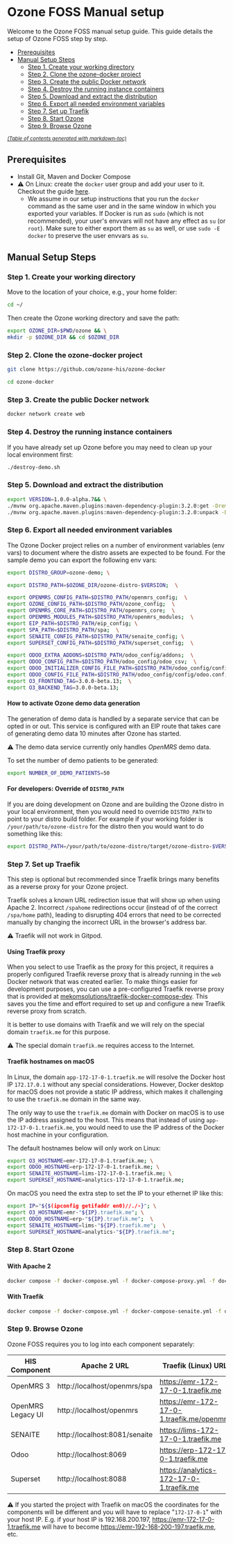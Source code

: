 # Ozone FOSS Manual setup

Welcome to the Ozone FOSS manual setup guide. This guide details the setup of Ozone FOSS step by step.

- [Prerequisites](#prerequisites)
- [Manual Setup Steps](#manual-setup-steps)
  * [Step 1. Create your working directory](#step-1-create-your-working-directory)
  * [Step 2. Clone the ozone-docker project](#step-2-clone-the-ozone-docker-project)
  * [Step 3. Create the public Docker network](#step-3-create-the-public-docker-network)
  * [Step 4. Destroy the running instance containers](#step-4-destroy-the-running-instance-containers)
  * [Step 5. Download and extract the distribution](#step-5-download-and-extract-the-distribution)
  * [Step 6. Export all needed environment variables](#step-6-export-all-needed-environment-variables)
  * [Step 7. Set up Traefik](#step-7-set-up-traefik)
  * [Step 8. Start Ozone](#step-8-start-ozone)
  * [Step 9. Browse Ozone](#step-9-browse-ozone)

<small><i><a href='http://ecotrust-canada.github.io/markdown-toc/'>(Table of contents generated with markdown-toc)</a></i></small>

## Prerequisites
* Install Git, Maven and Docker Compose
* ⚠️ On Linux: create the `docker` user group and add your user to it. Checkout the guide [here](https://docs.docker.com/engine/install/linux-postinstall/#manage-docker-as-a-non-root-user).
  * We assume in our setup instructions that you run the `docker` command as the same user and in the same window in which you exported your variables. If Docker is run as `sudo` (which is not recommended), your user's envvars will not have any effect as `su` (or `root`). Make sure to either export them as `su` as well, or use `sudo -E docker` to preserve the user envvars as `su`.


## Manual Setup Steps
### Step 1. Create your working directory

Move to the location of your choice, e.g., your home folder:

```bash
cd ~/
```

Then create the Ozone working directory and save the path:
```bash
export OZONE_DIR=$PWD/ozone && \
mkdir -p $OZONE_DIR && cd $OZONE_DIR
```
### Step 2. Clone the ozone-docker project

```bash
git clone https://github.com/ozone-his/ozone-docker
```

```bash
cd ozone-docker
```

### Step 3. Create the public Docker network
```bash
docker network create web
```

### Step 4. Destroy the running instance containers
If you have already set up Ozone before you may need to clean up your local environment first:

```bash
./destroy-demo.sh
```

### Step 5. Download and extract the distribution

```bash
export VERSION=1.0.0-alpha.7&& \
./mvnw org.apache.maven.plugins:maven-dependency-plugin:3.2.0:get -DremoteRepositories=https://nexus.mekomsolutions.net/repository/maven-public -Dartifact=com.ozonehis:ozone-distro:$VERSION:zip -Dtransitive=false --legacy-local-repository && \
./mvnw org.apache.maven.plugins:maven-dependency-plugin:3.2.0:unpack -Dproject.basedir=$OZONE_DIR -Dartifact=com.ozonehis:ozone-distro:$VERSION:zip -DoutputDirectory=$OZONE_DIR/ozone-distro-$VERSION
```

### Step 6. Export all needed environment variables

The Ozone Docker project relies on a number of environment variables (env vars) to document where the distro assets are expected to be found.
For the sample demo you can export the following env vars:
```bash
export DISTRO_GROUP=ozone-demo; \

export DISTRO_PATH=$OZONE_DIR/ozone-distro-$VERSION;  \

export OPENMRS_CONFIG_PATH=$DISTRO_PATH/openmrs_config;  \
export OZONE_CONFIG_PATH=$DISTRO_PATH/ozone_config;  \
export OPENMRS_CORE_PATH=$DISTRO_PATH/openmrs_core;  \
export OPENMRS_MODULES_PATH=$DISTRO_PATH/openmrs_modules;  \
export EIP_PATH=$DISTRO_PATH/eip_config; \
export SPA_PATH=$DISTRO_PATH/spa;  \
export SENAITE_CONFIG_PATH=$DISTRO_PATH/senaite_config; \
export SUPERSET_CONFIG_PATH=$DISTRO_PATH/superset_config;  \

export ODOO_EXTRA_ADDONS=$DISTRO_PATH/odoo_config/addons;  \
export ODOO_CONFIG_PATH=$DISTRO_PATH/odoo_config/odoo_csv;  \
export ODOO_INITIALIZER_CONFIG_FILE_PATH=$DISTRO_PATH/odoo_config/config/initializer_config.json;  \
export ODOO_CONFIG_FILE_PATH=$DISTRO_PATH/odoo_config/config/odoo.conf;  \
export O3_FRONTEND_TAG=3.0.0-beta.13;  \
export O3_BACKEND_TAG=3.0.0-beta.13;
```
#### How to activate Ozone demo data generation

The generation of demo data is handled by a separate service that can be opted in or out. This service is configured with an EIP route that takes care of generating demo data 10 minutes after Ozone has started.

⚠️ The demo data service currently only handles _OpenMRS_ demo data.

To set the number of demo patients to be generated:
```bash
export NUMBER_OF_DEMO_PATIENTS=50
```
#### For developers: Override of `DISTRO_PATH`

If you are doing development on Ozone and are building the Ozone distro in your local environment, then you would need to override `DISTRO_PATH` to point to your distro build folder. For example if your working folder is `/your/path/to/ozone-distro` for the distro then you would want to do something like this:
```bash
export DISTRO_PATH=/your/path/to/ozone-distro/target/ozone-distro-$VERSION
```

### Step 7. Set up Traefik

This step is optional but recommended since Traefik brings many benefits as a reverse proxy for your Ozone project. 

Traefik solves a known URL redirection issue that will show up when using Apache 2. Incorrect `/spahome` redirections occur (instead of of the correct `/spa/home` path), leading to disrupting 404 errors that need to be corrected manually by changing the incorrect URL in the browser's address bar.

⚠️ Traefik will not work in Gitpod.

#### Using Traefik proxy

When you select to use Traefik as the proxy for this project, it requires a properly configured Traefik reverse proxy that is already running in the `web` Docker network that was created earlier.
To make things easier for development purposes, you can use a pre-configured Traefik reverse proxy that is provided at [mekomsolutions/traefik-docker-compose-dev](https://github.com/mekomsolutions/traefik-docker-compose-dev). This saves you the time and effort required to set up and configure a new Traefik reverse proxy from scratch.

It is better to use domains with Traefik and we will rely on the special domain `traefik.me` for this purpose.

⚠️ The special domain `traefik.me` requires access to the Internet.

#### Traefik hostnames on macOS

In Linux, the domain `app-172-17-0-1.traefik.me` will resolve the Docker host IP `172.17.0.1` without any special considerations. However, Docker desktop for macOS does not provide a static IP address, which makes it challenging to use the `traefik.me` domain in the same way.

The only way to use the `traefik.me` domain with Docker on macOS is to use the IP address assigned to the host. This means that instead of using `app-172-17-0-1.traefik.me`, you would need to use the IP address of the Docker host machine in your configuration.

The default hostnames below will only work on Linux:
```bash
export O3_HOSTNAME=emr-172-17-0-1.traefik.me; \
export ODOO_HOSTNAME=erp-172-17-0-1.traefik.me; \
export SENAITE_HOSTNAME=lims-172-17-0-1.traefik.me; \
export SUPERSET_HOSTNAME=analytics-172-17-0-1.traefik.me;
```
On macOS you need the extra step to set the IP to your ethernet IP like this:
```bash
export IP="${$(ipconfig getifaddr en0)//./-}"; \
export O3_HOSTNAME=emr-"${IP}.traefik.me"; \
export ODOO_HOSTNAME=erp-"${IP}.traefik.me";  \
export SENAITE_HOSTNAME=lims-"${IP}.traefik.me";  \
export SUPERSET_HOSTNAME=analytics-"${IP}.traefik.me";  
```

### Step 8. Start Ozone
#### With Apache 2

```bash
docker compose -f docker-compose.yml -f docker-compose-proxy.yml -f docker-compose-senaite.yml -f docker-compose-odoo.yml -f docker-compose-demo.yml -p $DISTRO_GROUP up
```
#### With Traefik

```bash
docker compose -f docker-compose.yml -f docker-compose-senaite.yml -f docker-compose-odoo.yml -f docker-compose-demo.yml -p $DISTRO_GROUP up
```

### Step 9. Browse Ozone
Ozone FOSS requires you to log into each component separately:

| HIS Component     | Apache 2 URL                  | Traefik (Linux) URL                       | Username | Password |
|-------------------|-------------------------------|-------------------------------------------|----------|----------|
| OpenMRS 3         | http://localhost/openmrs/spa  | https://emr-172-17-0-1.traefik.me         | admin    | Admin123 |
| OpenMRS Legacy UI | http://localhost/openmrs      | https://emr-172-17-0-1.traefik.me/openmrs | admin    | Admin123 |
| SENAITE           | http://localhost:8081/senaite | https://lims-172-17-0-1.traefik.me        | admin    | password |
| Odoo              | http://localhost:8069         | https://erp-172-17-0-1.traefik.me         | admin    | admin    |
| Superset          | http://localhost:8088         | https://analytics-172-17-0-1.traefik.me   | admin    | password |

⚠️ If you started the project with Traefik on macOS the coordinates for the components will be different and you will have to replace "`172-17-0-1`" with your host IP.
E.g. if your host IP is 192.168.200.197, https://emr-172-17-0-1.traefik.me will have to become https://emr-192-168-200-197.traefik.me, etc.
